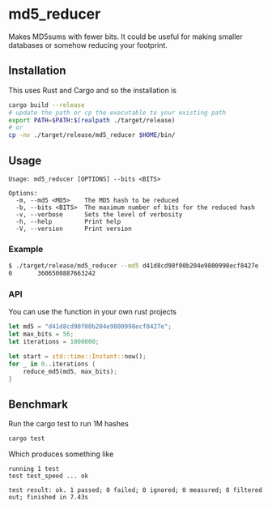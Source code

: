 # md5_reducer

Makes MD5sums with fewer bits.
It could be useful for making smaller databases or somehow reducing your footprint.

## Installation

This uses Rust and Cargo and so the installation is

```bash
cargo build --release
# update the path or cp the executable to your existing path
export PATH=$PATH:$(realpath ./target/release)
# or 
cp -nv ./target/release/md5_reducer $HOME/bin/
```

## Usage

```text
Usage: md5_reducer [OPTIONS] --bits <BITS>

Options:
  -m, --md5 <MD5>    The MD5 hash to be reduced
  -b, --bits <BITS>  The maximum number of bits for the reduced hash
  -v, --verbose      Sets the level of verbosity
  -h, --help         Print help
  -V, --version      Print version
```

### Example

```bash
$ ./target/release/md5_reducer --md5 d41d8cd98f00b204e9800998ecf8427e --bits 56
0       3606500887663242
```

### API

You can use the function in your own rust projects

```rust
let md5 = "d41d8cd98f00b204e9800998ecf8427e";
let max_bits = 56;
let iterations = 1000000;

let start = std::time::Instant::now();
for _ in 0..iterations {
    reduce_md5(md5, max_bits);
}
```

## Benchmark

Run the cargo test to run 1M hashes

```bash
cargo test
```

Which produces something like

```text
running 1 test
test test_speed ... ok

test result: ok. 1 passed; 0 failed; 0 ignored; 0 measured; 0 filtered out; finished in 7.43s
```
